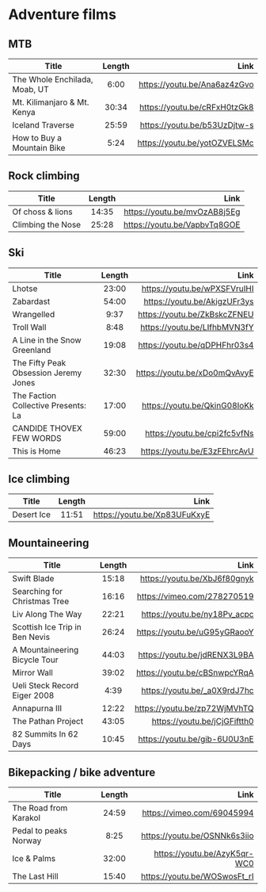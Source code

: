 # Adventure films

## MTB

| Title                                                      | Length           | Link                                                    |
| -----------------------------------------------------------|:----------------:| -------------------------------------------------------:|
|  The Whole Enchilada, Moab, UT                             | 6:00             | <https://youtu.be/Ana6az4zGvo>                          |
|  Mt. Kilimanjaro & Mt. Kenya                               | 30:34            | <https://youtu.be/cRFxH0tzGk8>                          |
|  Iceland Traverse                                          | 25:59            | <https://youtu.be/b53UzDjtw-s>                          |
|  How to Buy a Mountain Bike                                | 5:24             | <https://youtu.be/yotOZVELSMc>                          |

## Rock climbing

| Title                                                      | Length           | Link                                                    |
| -----------------------------------------------------------|:----------------:| -------------------------------------------------------:|
|  Of choss & lions                                          | 14:35            | <https://youtu.be/mvOzAB8j5Eg>                          |
|  Climbing the Nose                                         | 25:28            | <https://youtu.be/VapbvTq8GOE>                          |

## Ski

| Title                                                      | Length           | Link                                                    |
| -----------------------------------------------------------|:----------------:| -------------------------------------------------------:|
|  Lhotse                                                    | 23:00            | <https://youtu.be/wPXSFVruIHI>                          |
|  Zabardast                                                 | 54:00            | <https://youtu.be/AkigzUFr3ys>                          |
|  Wrangelled                                                | 9:37             | <https://youtu.be/ZkBskcZFNEU>                          |
|  Troll Wall                                                | 8:48             | <https://youtu.be/LIfhbMVN3fY>                          |
|  A Line in the Snow Greenland                              | 19:08            | <https://youtu.be/qDPHFhr03s4>                          |
|  The Fifty Peak Obsession Jeremy Jones                     | 32:30            | <https://youtu.be/xDo0mQvAvyE>                          |
|  The Faction Collective Presents: La                       | 17:00            | <https://youtu.be/QkinG08IoKk>                          |
|  CANDIDE THOVEX FEW WORDS                                  | 59:00            | <https://youtu.be/cpi2fc5vfNs>                          |
|  This is Home                                              | 46:23            | <https://youtu.be/E3zFEhrcAvU>                          |


## Ice climbing

| Title                                                      | Length           | Link                                                    |
| -----------------------------------------------------------|:----------------:| -------------------------------------------------------:|
|  Desert Ice                                                | 11:51            | <https://youtu.be/Xp83UFuKxyE>                          |


## Mountaineering

| Title                                                      | Length           | Link                                                    |
| -----------------------------------------------------------|:----------------:| -------------------------------------------------------:|
|  Swift Blade                                               | 15:18            | <https://youtu.be/XbJ6f80gnyk>                          |
|  Searching for Christmas Tree                              | 16:16            | <https://vimeo.com/278270519>                           |
|  Liv Along The Way                                         | 22:21            | <https://youtu.be/ny18Pv_acpc>                          |
|  Scottish Ice Trip in Ben Nevis                            | 26:24            | <https://youtu.be/uG95yGRaooY>                          |
|  A Mountaineering Bicycle Tour                             | 44:03            | <https://youtu.be/jdRENX3L9BA>                          |
|  Mirror Wall                                               | 39:02            | <https://youtu.be/cBSnwpcYRqA>                          |
|  Ueli Steck Record Eiger 2008                              | 4:39             | <https://youtu.be/_a0X9rdJ7hc>                          |
|  Annapurna III                                             | 12:22            | <https://youtu.be/zp72WjMVhTQ>                          |
|  The Pathan Project                                        | 43:05            | <https://youtu.be/jCjGFiftth0>                          |
|  82 Summits In 62 Days                                     | 10:45            | <https://youtu.be/gib-6U0U3nE>                          |





## Bikepacking / bike adventure

| Title                                                      | Length           | Link                                                    |
| -----------------------------------------------------------|:----------------:| -------------------------------------------------------:|
|  The Road from Karakol                                     | 24:59            | <https://vimeo.com/69045994>                            |
|  Pedal to peaks Norway                                     | 8:25             | <https://youtu.be/OSNNk6s3iio>                          |
|  Ice & Palms                                               | 32:00            | <https://youtu.be/AzyK5qr-WC0>                          |
|  The Last Hill                                             | 15:40            | <https://youtu.be/WOSwosFt_rI>                          |


